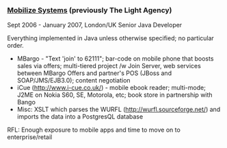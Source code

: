 ### [Mobilize Systems](http://www.mobilize-systems.com/) (previously The Light Agency)

Sept 2006 - January 2007, London/UK
Senior Java Developer

Everything implemented in Java unless otherwise specified; no particular order.

* MBargo - "Text 'join' to 62111"; bar-code on mobile phone that boosts sales
  via offers; multi-tiered project /w Join Server, web services between MBargo
  Offers and partner's POS (JBoss and SOAP/JMS/EJB3.0); content negotiation
* iCue (http://www.i-cue.co.uk/) - mobile ebook reader; multi-mode; J2ME on
  Nokia S60, SE, Motorola, etc; book store in partnership with Bango
* Misc: XSLT which parses the WURFL (http://wurfl.sourceforge.net/) and imports
  the data into a PostgresQL database

RFL: Enough exposure to mobile apps and time to move on to enterprise/retail


